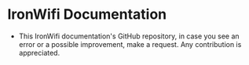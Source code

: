 # IronWifi Documentation

- This IronWifi documentation's GitHub repository, in case you see an error or a possible improvement, make a request. Any contribution is appreciated.
